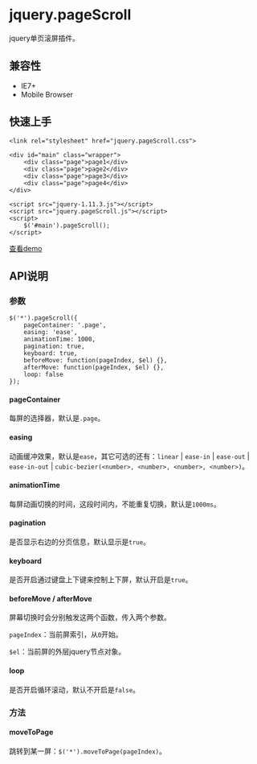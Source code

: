 # jquery.pageScroll

jquery单页滚屏插件。

## 兼容性

- IE7+
- Mobile Browser

## 快速上手

	<link rel="stylesheet" href="jquery.pageScroll.css">

	<div id="main" class="wrapper">
		<div class="page">page1</div>
		<div class="page">page2</div>
		<div class="page">page3</div>
		<div class="page">page4</div>
	</div>

	<script src="jquery-1.11.3.js"></script>
	<script src="jquery.pageScroll.js"></script>
	<script>
		$('#main').pageScroll();
	</script>

[查看demo](http://htmlpreview.github.io/?https://github.com/huanz//jquery.pageScroll/blob/master/demo/index.html)

## API说明

### 参数

	$('*').pageScroll({
    	pageContainer: '.page',
    	easing: 'ease',
    	animationTime: 1000,
    	pagination: true,
    	keyboard: true,
    	beforeMove: function(pageIndex, $el) {},
        afterMove: function(pageIndex, $el) {},
        loop: false
	});
	
#### pageContainer

每屏的选择器，默认是`.page`。

#### easing

动画缓冲效果，默认是`ease`，其它可选的还有：`linear` | `ease-in` | `ease-out` | `ease-in-out` | `cubic-bezier(<number>, <number>, <number>, <number>)`。

#### animationTime

每屏动画切换的时间，这段时间内，不能重复切换，默认是`1000ms`。

#### pagination

是否显示右边的分页信息，默认显示是`true`。

#### keyboard

是否开启通过键盘上下键来控制上下屏，默认开启是`true`。

#### beforeMove / afterMove

屏幕切换时会分别触发这两个函数，传入两个参数。

`pageIndex`：当前屏索引，从`0`开始。

`$el`：当前屏的外层jquery节点对象。

#### loop

是否开启循环滚动，默认不开启是`false`。


### 方法

#### moveToPage

跳转到某一屏：`$('*').moveToPage(pageIndex)`。





